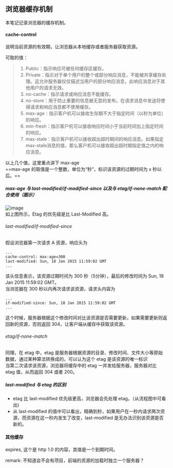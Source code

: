 ## 浏览器缓存机制
本笔记记录浏览器的缓存机制。

#### cache-control
说明当前资源的有效期，让浏览器从本地缓存或者服务器获取资源。

可取的值：
> 1. Public：指示响应可被任何缓存区缓存。
> 2. Private：指示对于单个用户的整个或部分响应消息，不能被共享缓存处理。这允许服务器仅仅描述当用户的部分响应消息，此响应消息对于其他用户的请求无效。
> 3. no-cache：指示请求或响应消息不能缓存。
> 4. no-store：用于防止重要的信息被无意的发布。在请求消息中发送将使得请求和响应消息都不使用缓存。
> 5. max-age：指示客户机可以接收生存期不大于指定时间（以秒为单位）的响应。
> 6. min-fresh：指示客户机可以接收响应时间小于当前时间加上指定时间的响应。
> 7. max-stale：指示客户机可以接收超出超时期间的响应消息。如果指定max-stale消息的值，那么客户机可以接收超出超时期指定值之内的响应消息。

以上几个值，这里重点讲下 max-age  
==max-age 的取值是一个整数，单位为“秒”，标识该资源的过期时间为 x 秒以后。==  

##### max-age 与 last-modified/if-modified-since 以及与 etag/if-none-match 配合使用（图示）
![image](http://7xoyb7.dl1.z0.glb.clouddn.com/cache-flow.png)  
如上图所示，Etag 的优先级是比 Last-Modified 高。  
###### last-modified/if-modified-since
假设浏览器第一次请求 A 资源，响应头为  

```
...
cache-control: max-age=300
last-modified: Sun, 18 Jan 2015 11:59:02 GMT
...
```
该头信息表示，该资源过期时间为 300 秒（5分钟），最后的修改时间为 Sun, 18 Jan 2015 11:59:02 GMT。  
当浏览器在 300 秒以内再次请求该资源，请求头内容为  

```
...
if-modified-since: Sun, 18 Jan 2015 11:59:02 GMT
...
```
这个时候，服务器根据这个修改时间对比该资源是否需要更新，如果需要更新则返回新的资源，否则返回 304，让客户端从缓存中获取该资源。  
###### etag/if-none-match
同理，在 etag 中，etag 是服务器根据资源的目录、修改时间、文件大小等原始数据，通过某种算法转换成的，可以认为这个 etag 是该资源的唯一标识  
当第二次请求该资源，浏览器将缓存中的 etag 一并发给服务器，服务器对比 etag 值，从而返回 304 或者 200。

##### last-modified 与 etag 的区别
- etag 比 last-modified 优先级更高，浏览器会先处理 etag。（从流程图中可看出)
- 从 last-modified 的值中可以看出，精确到秒，如果用户在一秒内请求两次资源，而资源在这一秒内发生了改变，last-modified 是无办法识别该资源是否新的。  

#### 其他缓存
expires, 这个是 http 1.0 的内容，其值是一个到期时间。




remark: 不知道会不会有项目，前端的资源的加载时独立一个服务器？
